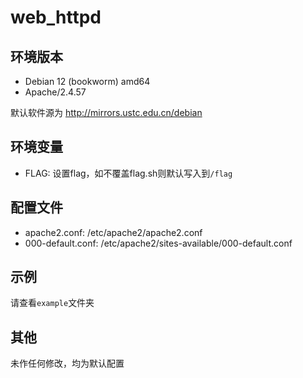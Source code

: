 # web_httpd

## 环境版本

- Debian 12 (bookworm) amd64
- Apache/2.4.57

默认软件源为 http://mirrors.ustc.edu.cn/debian

## 环境变量

- FLAG: 设置flag，如不覆盖flag.sh则默认写入到`/flag`

## 配置文件

- apache2.conf: /etc/apache2/apache2.conf
- 000-default.conf: /etc/apache2/sites-available/000-default.conf

## 示例

请查看`example`文件夹

## 其他

未作任何修改，均为默认配置
